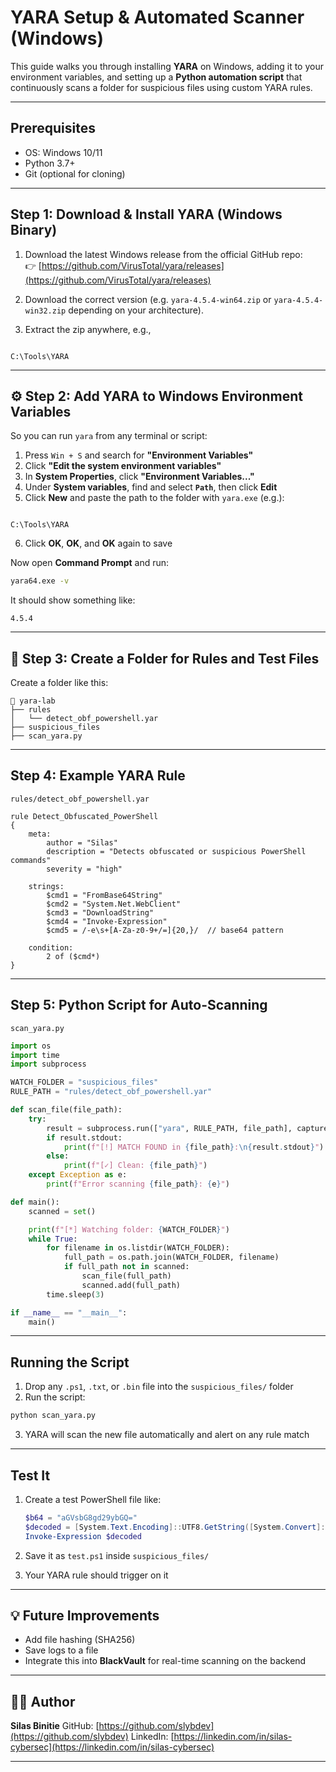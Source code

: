 
# YARA Setup & Automated Scanner (Windows)

This guide walks you through installing **YARA** on Windows, adding it to your environment variables, and setting up a **Python automation script** that continuously scans a folder for suspicious files using custom YARA rules.

---

## Prerequisites

- OS: Windows 10/11
- Python 3.7+
- Git (optional for cloning)

---

##  Step 1: Download & Install YARA (Windows Binary)

1. Download the latest Windows release from the official GitHub repo:  
   👉 [https://github.com/VirusTotal/yara/releases](https://github.com/VirusTotal/yara/releases)

2. Download the correct version (e.g. `yara-4.5.4-win64.zip` or `yara-4.5.4-win32.zip` depending on your architecture).

3. Extract the zip anywhere, e.g.,  
```

C:\Tools\YARA

```

---

## ⚙️ Step 2: Add YARA to Windows Environment Variables

So you can run `yara` from any terminal or script:

1. Press `Win + S` and search for **"Environment Variables"**
2. Click **"Edit the system environment variables"**
3. In **System Properties**, click **"Environment Variables..."**
4. Under **System variables**, find and select **`Path`**, then click **Edit**
5. Click **New** and paste the path to the folder with `yara.exe` (e.g.):
```

C:\Tools\YARA

````
6. Click **OK**, **OK**, and **OK** again to save

 Now open **Command Prompt** and run:
```bash
yara64.exe -v
````

It should show something like:

```
4.5.4
```

---

## 📁 Step 3: Create a Folder for Rules and Test Files

Create a folder like this:

```
📁 yara-lab
├── rules
│   └── detect_obf_powershell.yar
├── suspicious_files
├── scan_yara.py
```

---

##  Step 4: Example YARA Rule

`rules/detect_obf_powershell.yar`

```yara
rule Detect_Obfuscated_PowerShell
{
    meta:
        author = "Silas"
        description = "Detects obfuscated or suspicious PowerShell commands"
        severity = "high"

    strings:
        $cmd1 = "FromBase64String"
        $cmd2 = "System.Net.WebClient"
        $cmd3 = "DownloadString"
        $cmd4 = "Invoke-Expression"
        $cmd5 = /-e\s+[A-Za-z0-9+/=]{20,}/  // base64 pattern

    condition:
        2 of ($cmd*)
}
```

---

##  Step 5: Python Script for Auto-Scanning

`scan_yara.py`

```python
import os
import time
import subprocess

WATCH_FOLDER = "suspicious_files"
RULE_PATH = "rules/detect_obf_powershell.yar"

def scan_file(file_path):
    try:
        result = subprocess.run(["yara", RULE_PATH, file_path], capture_output=True, text=True)
        if result.stdout:
            print(f"[!] MATCH FOUND in {file_path}:\n{result.stdout}")
        else:
            print(f"[✓] Clean: {file_path}")
    except Exception as e:
        print(f"Error scanning {file_path}: {e}")

def main():
    scanned = set()

    print(f"[*] Watching folder: {WATCH_FOLDER}")
    while True:
        for filename in os.listdir(WATCH_FOLDER):
            full_path = os.path.join(WATCH_FOLDER, filename)
            if full_path not in scanned:
                scan_file(full_path)
                scanned.add(full_path)
        time.sleep(3)

if __name__ == "__main__":
    main()
```

---

##  Running the Script

1. Drop any `.ps1`, `.txt`, or `.bin` file into the `suspicious_files/` folder
2. Run the script:

```bash
python scan_yara.py
```

3. YARA will scan the new file automatically and alert on any rule match

---

##  Test It

1. Create a test PowerShell file like:

   ```powershell
   $b64 = "aGVsbG8gd29ybGQ="
   $decoded = [System.Text.Encoding]::UTF8.GetString([System.Convert]::FromBase64String($b64))
   Invoke-Expression $decoded
   ```

2. Save it as `test.ps1` inside `suspicious_files/`

3. Your YARA rule should trigger on it

---

## 💡 Future Improvements

* Add file hashing (SHA256)
* Save logs to a file
* Integrate this into **BlackVault** for real-time scanning on the backend

---

## 👨‍💻 Author

**Silas Binitie**
GitHub: [https://github.com/slybdev](https://github.com/slybdev)
LinkedIn: [https://linkedin.com/in/silas-cybersec](https://linkedin.com/in/silas-cybersec)

---

